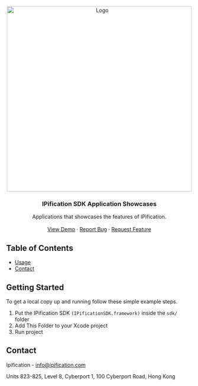 
<!-- PROJECT SHIELDS -->
<!--
*** I'm using markdown "reference style" links for readability.
*** Reference links are enclosed in brackets [ ] instead of parentheses ( ).
*** See the bottom of this document for the declaration of the reference variables
*** for contributors-url, forks-url, etc. This is an optional, concise syntax you may use.
*** https://www.markdownguide.org/basic-syntax/#reference-style-links
-->


<!-- PROJECT LOGO -->
<br />
<p align="center">
  <a href="https://ipification.com">
    <img src="https://www.ipification.com/images/ipification-opengraph-default.png" alt="Logo" width="auto" height="500">
  </a>

  <h3 align="center">IPification SDK Application Showcases</h3>

  <p align="center">
    Applications that showcases the features of IPification.
    <br />
    <br />
    <a href="https://github.com/bvantagelimited/mobile-sdk-showcase-apps">View Demo</a>
    ·
    <a href="https://github.com/bvantagelimited/mobile-sdk-showcase-apps/issues">Report Bug</a>
    ·
    <a href="https://github.com/bvantagelimited/mobile-sdk-showcase-apps/issues">Request Feature</a>
  </p>
</p>



<!-- TABLE OF CONTENTS -->
## Table of Contents
* [Usage](#usage)
* [Contact](#contact)




<!-- GETTING STARTED -->
## Getting Started

To get a local copy up and running follow these simple example steps.

1. Put the IPification SDK  ```(IPificationSDK.framework)``` inside the ```sdk/``` folder
2. Add This Folder to your Xcode project
3. Run project



<!-- CONTACT -->
## Contact

Ipification - info@ipification.com

Units 823-825, Level 8,
Cyberport 1, 100 Cyberport Road, Hong Kong




